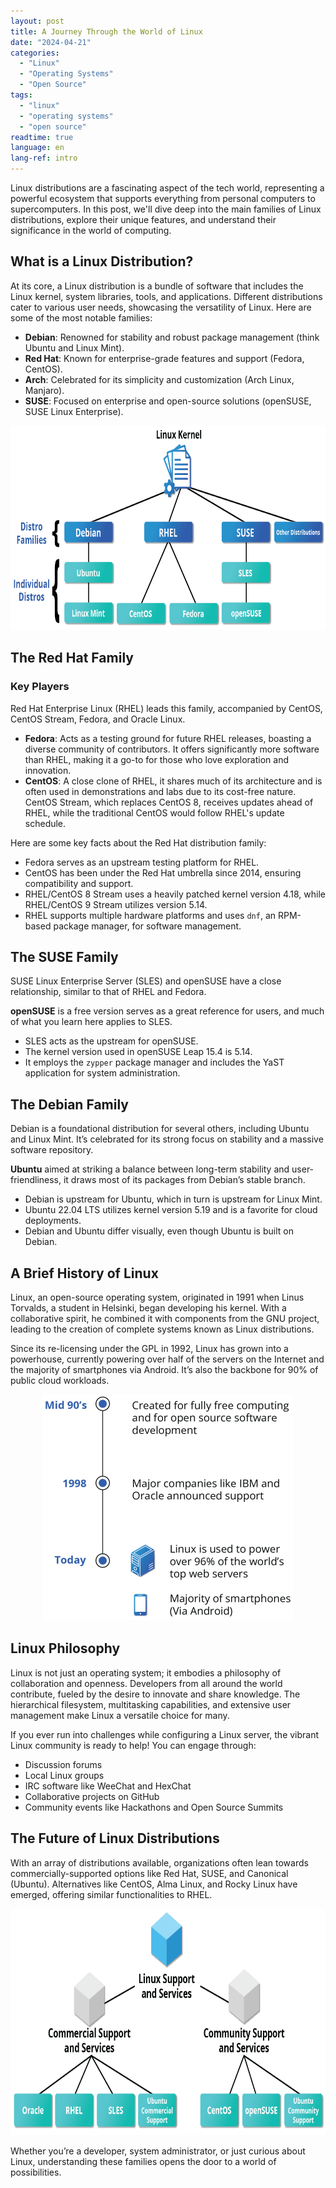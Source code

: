 ```yaml
---
layout: post
title: A Journey Through the World of Linux
date: "2024-04-21"
categories: 
  - "Linux"
  - "Operating Systems"
  - "Open Source"
tags: 
  - "linux"
  - "operating systems"
  - "open source"
readtime: true
language: en
lang-ref: intro
---
```


Linux distributions are a fascinating aspect of the tech world, representing a powerful ecosystem that supports everything from personal computers to supercomputers. In this post, we'll dive deep into the main families of Linux distributions, explore their unique features, and understand their significance in the world of computing.

## What is a Linux Distribution?

At its core, a Linux distribution is a bundle of software that includes the Linux kernel, system libraries, tools, and applications. Different distributions cater to various user needs, showcasing the versatility of Linux. Here are some of the most notable families:

- **Debian**: Renowned for stability and robust package management (think Ubuntu and Linux Mint).
- **Red Hat**: Known for enterprise-grade features and support (Fedora, CentOS).
- **Arch**: Celebrated for its simplicity and customization (Arch Linux, Manjaro).
- **SUSE**: Focused on enterprise and open-source solutions (openSUSE, SUSE Linux Enterprise).

<div align="center">
    <img src="/assets/img/2024-04-21/linux-distros.png" alt="Linux distributions" width="1000" height="327">
</div>

## The Red Hat Family

### Key Players

Red Hat Enterprise Linux (RHEL) leads this family, accompanied by CentOS, CentOS Stream, Fedora, and Oracle Linux.

- **Fedora**: Acts as a testing ground for future RHEL releases, boasting a diverse community of contributors. It offers significantly more software than RHEL, making it a go-to for those who love exploration and innovation.
- **CentOS**: A close clone of RHEL, it shares much of its architecture and is often used in demonstrations and labs due to its cost-free nature. CentOS Stream, which replaces CentOS 8, receives updates ahead of RHEL, while the traditional CentOS would follow RHEL's update schedule.

Here are some key facts about the Red Hat distribution family:

- Fedora serves as an upstream testing platform for RHEL.
- CentOS has been under the Red Hat umbrella since 2014, ensuring compatibility and support.
- RHEL/CentOS 8 Stream uses a heavily patched kernel version 4.18, while RHEL/CentOS 9 Stream utilizes version 5.14.
- RHEL supports multiple hardware platforms and uses `dnf`, an RPM-based package manager, for software management.

## The SUSE Family

SUSE Linux Enterprise Server (SLES) and openSUSE have a close relationship, similar to that of RHEL and Fedora.

**openSUSE** is a free version serves as a great reference for users, and much of what you learn here applies to SLES.

- SLES acts as the upstream for openSUSE.
- The kernel version used in openSUSE Leap 15.4 is 5.14.
- It employs the `zypper` package manager and includes the YaST application for system administration.

## The Debian Family

Debian is a foundational distribution for several others, including Ubuntu and Linux Mint. It’s celebrated for its strong focus on stability and a massive software repository.

**Ubuntu** aimed at striking a balance between long-term stability and user-friendliness, it draws most of its packages from Debian’s stable branch.

- Debian is upstream for Ubuntu, which in turn is upstream for Linux Mint.
- Ubuntu 22.04 LTS utilizes kernel version 5.19 and is a favorite for cloud deployments.
- Debian and Ubuntu differ visually, even though Ubuntu is built on Debian.

## A Brief History of Linux

Linux, an open-source operating system, originated in 1991 when Linus Torvalds, a student in Helsinki, began developing his kernel. With a collaborative spirit, he combined it with components from the GNU project, leading to the creation of complete systems known as Linux distributions.

Since its re-licensing under the GPL in 1992, Linux has grown into a powerhouse, currently powering over half of the servers on the Internet and the majority of smartphones via Android. It’s also the backbone for 90% of public cloud workloads.

<div align="center">
    <img src="/assets/img/2024-04-21/linux-history.png" alt="Linux history" width="400" height="362">
</div>

## Linux Philosophy

Linux is not just an operating system; it embodies a philosophy of collaboration and openness. Developers from all around the world contribute, fueled by the desire to innovate and share knowledge. The hierarchical filesystem, multitasking capabilities, and extensive user management make Linux a versatile choice for many.

If you ever run into challenges while configuring a Linux server, the vibrant Linux community is ready to help! You can engage through:

- Discussion forums
- Local Linux groups
- IRC software like WeeChat and HexChat
- Collaborative projects on GitHub
- Community events like Hackathons and Open Source Summits

## The Future of Linux Distributions

With an array of distributions available, organizations often lean towards commercially-supported options like Red Hat, SUSE, and Canonical (Ubuntu). Alternatives like CentOS, Alma Linux, and Rocky Linux have emerged, offering similar functionalities to RHEL.

<div align="center">
    <img src="/assets/img/2024-04-21/linux-services.png" alt="Linux services" width="1000" height="362">
</div>

Whether you’re a developer, system administrator, or just curious about Linux, understanding these families opens the door to a world of possibilities.
